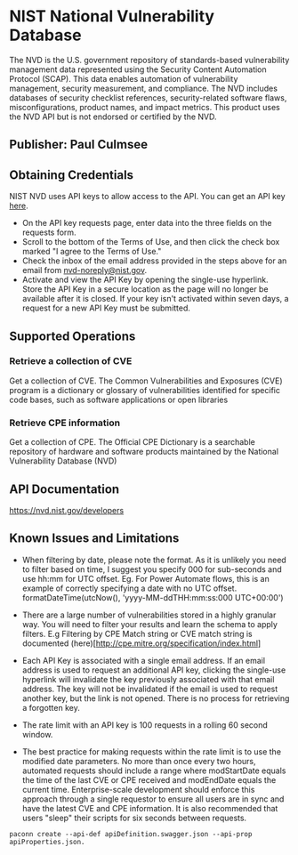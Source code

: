 # NIST National Vulnerability Database
The NVD is the U.S. government repository of standards-based vulnerability management data represented using the Security Content Automation Protocol (SCAP). This data enables automation of vulnerability management, security measurement, and compliance. The NVD includes databases of security checklist references, security-related software flaws, misconfigurations, product names, and impact metrics. This product uses the NVD API but is not endorsed or certified by the NVD.


## Publisher: Paul Culmsee

## Obtaining Credentials
NIST NVD uses API keys to allow access to the API. You can get an API key [here](https://nvd.nist.gov/developers/request-an-api-key).
* On the API key requests page, enter data into the three fields on the requests form. 
* Scroll to the bottom of the Terms of Use, and then click the check box marked "I agree to the Terms of Use."
* Check the inbox of the email address provided in the steps above for an email from nvd-noreply@nist.gov.
* Activate and view the API Key by opening the single-use hyperlink. Store the API Key in a secure location as the page will no longer be available after it is closed. If your key isn't activated within seven days, a request for a new API Key must be submitted.

## Supported Operations

### Retrieve a collection of CVE
Get a collection of CVE. The Common Vulnerabilities and Exposures (CVE) program is a dictionary or glossary of vulnerabilities identified for specific code bases, such as software applications or open libraries 

### Retrieve CPE information
Get a collection of CPE. The Official CPE Dictionary is a searchable repository of hardware and software products maintained by the National Vulnerability Database (NVD)

## API Documentation
https://nvd.nist.gov/developers

## Known Issues and Limitations
* When filtering by date, please note the format. As it is unlikely you need to filter based on time, I suggest you specify 000 for sub-seconds and use hh:mm for UTC offset. Eg. For Power Automate flows, this is an example of correctly specifying a date with no UTC offset. formatDateTime(utcNow(), 'yyyy-MM-ddTHH:mm:ss:000 UTC+00:00')

* There are a large number of vulnerabilities stored in a highly granular way. You will need to filter your results and learn the schema to apply filters. E.g Filtering by CPE Match string or CVE match string is documented (here)[http://cpe.mitre.org/specification/index.html]

* Each API Key is associated with a single email address. If an email address is used to request an additional API key, clicking the single-use hyperlink will invalidate the key previously associated with that email address. The key will not be invalidated if the email is used to request another key, but the link is not opened. There is no process for retrieving a forgotten key.

* The rate limit with an API key is 100 requests in a rolling 60 second window.

* The best practice for making requests within the rate limit is to use the modified date parameters. No more than once every two hours, automated requests should include a range where modStartDate equals the time of the last CVE or CPE received and modEndDate equals the current time. Enterprise-scale development should enforce this approach through a single requestor to ensure all users are in sync and have the latest CVE and CPE information. It is also recommended that users "sleep" their scripts for six seconds between requests.

```
paconn create --api-def apiDefinition.swagger.json --api-prop apiProperties.json.
```
